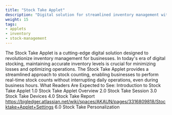 ```yaml
---
title: "Stock Take Applet"
description: "Digital solution for streamlined inventory management with real-time stock counting capabilities during business hours"
weight: 15
tags:
- applets
- inventory
- stock-management
---
```

The Stock Take Applet is a cutting-edge digital solution designed to revolutionize inventory management for businesses. In today's era of digital stocking, maintaining accurate inventory levels is crucial for minimizing losses and optimizing operations. The Stock Take Applet provides a streamlined approach to stock counting, enabling businesses to perform real-time stock counts without interrupting daily operations, even during business hours.
What Readers Are Expected to See:
Introduction to Stock Take Applet
1.0 Stock Take Applet Overview﻿ 
2.0 Stock Take Session﻿ 
3.0 Stock Take Devices﻿ 
4.0 Stock Take Report﻿ 
https://bigledger.atlassian.net/wiki/spaces/AKAUN/pages/3316809818/Stocktake+Applet+Settings 
6.0 Stock Take Personalization